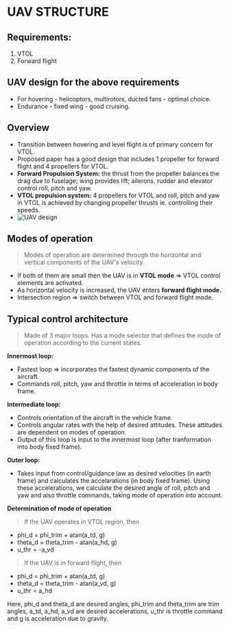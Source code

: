 # UAV STRUCTURE 
## Requirements:
1. VTOL
2. Forward flight 

## UAV design for the above requirements
* For hovering - helicoptors, multirotors, ducted fans - optimal choice.
* Endurance - fixed wing - good cruising.

## Overview 
* Transition between hovering and level flight is of primary concern for VTOL. 
* Proposed paper has a good design that includes 1 propeller for forward flight and 4 propellers for VTOL. 
* **Forward Propulsion System:** the thrust from the propeller balances the drag due to fuselage; wing provides lift; ailerons, rudder and elevator control roll, pitch and yaw. 
* **VTOL propulsion system:** 4 propellers for VTOL and roll, pitch and yaw in VTOL is achieved by changing propeller thrusts ie. controlling their speeds. 
* ![UAV design](https://i.imgur.com/yH8E8GO.png "Rough Design")

## Modes of operation
> Modes of operation are determined through the horizontal and vertical components of the UAV's velocity.
* If both of them are small then the UAV is in **VTOL mode** => VTOL control elements are activated.
* As horizontal velocity is increased, the UAV enters **forward flight mode.**
* Intersection region => switch between VTOL and forward flight mode. 

## Typical control architecture 
> Made of 3 major loops. 
> Has a mode selector that defines the mode of operation according to the current states.

**Innermost loop:** 
* Fastest loop => incorporates the fastest dynamic components of the aircraft. 
* Commands roll, pitch, yaw and throttle in terms of acceleration in body frame.

**Intermediate loop:**
* Controls orientation of the aircraft in the vehicle frame.
* Controls angular rates with the help of desired attitudes. These attitudes are dependent on modes of operation. 
* Output of this loop is input to the innermost loop (after tranformation into body fixed frame). 

**Outer loop:**
* Takes input from control/guidance law as desired velocities (in earth frame) and calculates the accelarations (in body fixed frame). Using these accelerations, we calculate the desired angle of roll, pitch and yaw and also throttle commands, taking mode of operation into account. 

**Determination of mode of operation**
> If the UAV operates in VTOL region, then 

* phi_d = phi_trim + atan(a_td, g)
* theta_d = theta_trim - atan(a_hd, g)
* u_thr = -a_vd


>  If the UAV is in forward flight, then
* phi_d = phi_trim + atan(a_td, g)
* theta_d = theta_trim - atan(a_vd, g)
* u_thr = a_hd

Here, phi_d and theta_d are desired angles, phi_trim and theta_trim are trim angles, a_td, a_hd, a_vd are desired accelerations, u_thr is throttle command and g is acceleration due to gravity. 

